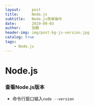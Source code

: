 ```yaml
---
layout:     post 
title:      Node.js
subtitle:   Node.js简单操作
date:       2019-09-03
author:     张鹏
header-img: img/post-bg-js-version.jpg
catalog: true   
tags:                         
    - Node.js
---
```


# Node.js


### 查看Node.js版本

- 命令行窗口输入`node --version`

### 